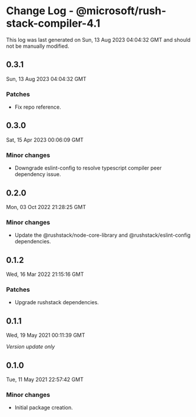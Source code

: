 # Change Log - @microsoft/rush-stack-compiler-4.1

This log was last generated on Sun, 13 Aug 2023 04:04:32 GMT and should not be manually modified.

## 0.3.1
Sun, 13 Aug 2023 04:04:32 GMT

### Patches

- Fix repo reference.

## 0.3.0
Sat, 15 Apr 2023 00:06:09 GMT

### Minor changes

- Downgrade eslint-config to resolve typescript compiler peer dependency issue.

## 0.2.0
Mon, 03 Oct 2022 21:28:25 GMT

### Minor changes

- Update the @rushstack/node-core-library and @rushstack/eslint-config dependencies.

## 0.1.2
Wed, 16 Mar 2022 21:15:16 GMT

### Patches

- Upgrade rushstack dependencies.

## 0.1.1
Wed, 19 May 2021 00:11:39 GMT

_Version update only_

## 0.1.0
Tue, 11 May 2021 22:57:42 GMT

### Minor changes

- Initial package creation.

